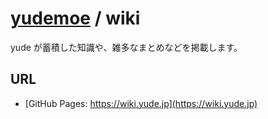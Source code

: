 # [yudemoe](https://github.com/yudemoe) / wiki

yude が蓄積した知識や、雑多なまとめなどを掲載します。

## URL
* [GitHub Pages: https://wiki.yude.jp](https://wiki.yude.jp)

